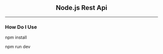 <h2 style="text-align:center">Node.js Rest Api</h2>
<hr>
<h3>How Do I Use</h3>
<p>npm install</p>
<p>npm run dev</p>
